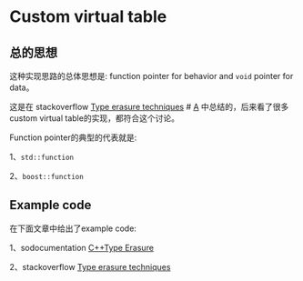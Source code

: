 # Custom virtual table

## 总的思想

这种实现思路的总体思想是: function pointer for behavior and `void` pointer for data。

这是在 stackoverflow [Type erasure techniques](https://stackoverflow.com/questions/5450159/type-erasure-techniques) # [A](https://stackoverflow.com/a/6044720) 中总结的，后来看了很多custom virtual table的实现，都符合这个讨论。

Function pointer的典型的代表就是:

1、`std::function`

2、`boost::function`



## Example code 

在下面文章中给出了example code:

1、sodocumentation [C++Type Erasure](https://sodocumentation.net/cplusplus/topic/2872/type-erasure)

2、stackoverflow [Type erasure techniques](https://stackoverflow.com/questions/5450159/type-erasure-techniques) 